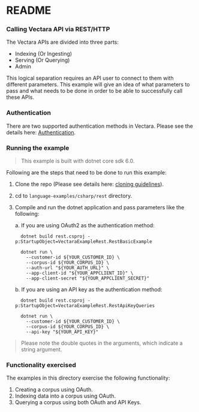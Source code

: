 # README #

### Calling Vectara API via REST/HTTP ###

The Vectara APIs are divided into three parts:

* Indexing (Or Ingesting)
* Serving (Or Querying)
* Admin

This logical separation requires an API user to connect to them with different parameters.
This example will give an idea of what parameters to pass and what needs to be done in 
order to be able to successfully call these APIs.

### Authentication

There are two supported authentication methods in Vectara. 
Please see the details here: [Authentication](../../../README.md).

### Running the example
> This example is built with dotnet core sdk 6.0.

Following are the steps that need to be done to run this example:

1. Clone the repo (Please see details here: [cloning guidelines](../../../README.md)).
2. cd to `language-examples/csharp/rest` directory.
3. Compile and run the dotnet application and pass parameters like the following:

    a. If you are using OAuth2 as the authentication method:

      ```shell
        dotnet build rest.csproj -p:StartupObject=VectaraExampleRest.RestBasicExample

        dotnet run \
          --customer-id ${YOUR_CUSTOMER_ID} \
          --corpus-id ${YOUR_CORPUS_ID} \
          --auth-url "${YOUR_AUTH_URL}" \
          --app-client-id "${YOUR_APPCLIENT_ID}" \
          --app-client-secret "${YOUR_APPCLIENT_SECRET}"
      ```

    b. If you are using an API key as the authentication method:

      ```shell
        dotnet build rest.csproj -p:StartupObject=VectaraExampleRest.RestApiKeyQueries

        dotnet run \
          --customer-id ${YOUR_CUSTOMER_ID} \
          --corpus-id ${YOUR_CORPUS_ID} \
          --api-key "${YOUR_API_KEY}"
      ```

> Please note the double quotes in the arguments, which indicate a string argument.

### Functionality exercised

The examples in this directory exercise the following functionality:

1. Creating a corpus using OAuth.
2. Indexing data into a corpus using OAuth.
3. Querying a corpus using both OAuth and API Keys.

